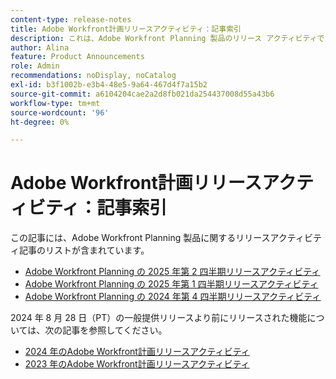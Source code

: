 ```yaml
---
content-type: release-notes
title: Adobe Workfront計画リリースアクティビティ：記事索引
description: これは、Adobe Workfront Planning 製品のリリース アクティビティです。
author: Alina
feature: Product Announcements
role: Admin
recommendations: noDisplay, noCatalog
exl-id: b3f1002b-e3b4-48e5-9a64-467d4f7a15b2
source-git-commit: a6104204cae2a2d8fb021da254437008d55a43b6
workflow-type: tm+mt
source-wordcount: '96'
ht-degree: 0%

---
```


# Adobe Workfront計画リリースアクティビティ：記事索引

この記事には、Adobe Workfront Planning 製品に関するリリースアクティビティ記事のリストが含まれています。

* [Adobe Workfront Planning の 2025 年第 2 四半期リリースアクティビティ](/help/quicksilver/product-announcements/product-releases/planning-release-activity/planning-release-activity-25-q2.md)
* [Adobe Workfront Planning の 2025 年第 1 四半期リリースアクティビティ](/help/quicksilver/product-announcements/product-releases/planning-release-activity/planning-release-activity-25-q1.md)
* [Adobe Workfront Planning の 2024 年第 4 四半期リリースアクティビティ](/help/quicksilver/product-announcements/product-releases/planning-release-activity/planning-release-activity-24-q4.md)

<!-- remove this after 25.1 and consider removing the pages too-->

2024 年 8 月 28 日（PT）の一般提供リリースより前にリリースされた機能については、次の記事を参照してください。

* [2024 年のAdobe Workfront計画リリースアクティビティ](/help/quicksilver/planning/general/release-activity.md)
* [2023 年のAdobe Workfront計画リリースアクティビティ](/help/quicksilver/planning/general/release-activity-archives-2023.md)
